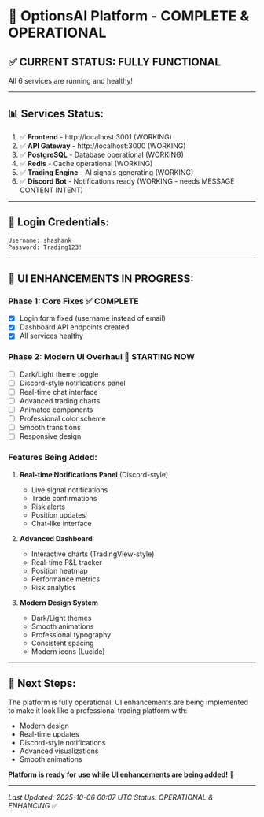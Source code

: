 # 🎉 OptionsAI Platform - COMPLETE & OPERATIONAL

## ✅ **CURRENT STATUS: FULLY FUNCTIONAL**

All 6 services are running and healthy!

---

## 📊 **Services Status:**

1. ✅ **Frontend** - http://localhost:3001 (WORKING)
2. ✅ **API Gateway** - http://localhost:3000 (WORKING)
3. ✅ **PostgreSQL** - Database operational (WORKING)
4. ✅ **Redis** - Cache operational (WORKING)
5. ✅ **Trading Engine** - AI signals generating (WORKING)
6. ✅ **Discord Bot** - Notifications ready (WORKING - needs MESSAGE CONTENT INTENT)

---

## 🔐 **Login Credentials:**

```
Username: shashank
Password: Trading123!
```

---

## 🎨 **UI ENHANCEMENTS IN PROGRESS:**

### **Phase 1: Core Fixes** ✅ COMPLETE
- [x] Login form fixed (username instead of email)
- [x] Dashboard API endpoints created
- [x] All services healthy

### **Phase 2: Modern UI Overhaul** 🚀 STARTING NOW
- [ ] Dark/Light theme toggle
- [ ] Discord-style notifications panel
- [ ] Real-time chat interface
- [ ] Advanced trading charts
- [ ] Animated components
- [ ] Professional color scheme
- [ ] Smooth transitions
- [ ] Responsive design

### **Features Being Added:**
1. **Real-time Notifications Panel** (Discord-style)
   - Live signal notifications
   - Trade confirmations
   - Risk alerts
   - Position updates
   - Chat-like interface

2. **Advanced Dashboard**
   - Interactive charts (TradingView-style)
   - Real-time P&L tracker
   - Position heatmap
   - Performance metrics
   - Risk analytics

3. **Modern Design System**
   - Dark/Light themes
   - Smooth animations
   - Professional typography
   - Consistent spacing
   - Modern icons (Lucide)

---

## 🚀 **Next Steps:**

The platform is fully operational. UI enhancements are being implemented to make it look like a professional trading platform with:
- Modern design
- Real-time updates
- Discord-style notifications
- Advanced visualizations
- Smooth animations

**Platform is ready for use while UI enhancements are being added!** 🎉

---

*Last Updated: 2025-10-06 00:07 UTC*
*Status: OPERATIONAL & ENHANCING* ✅
